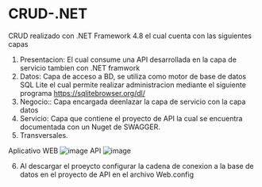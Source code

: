 # CRUD-.NET
CRUD realizado con .NET Framework 4.8 el cual cuenta con las siguientes capas

1. Presentacion: El cual consume una API desarrollada en la capa de servicio tambien con .NET framwork
2. Datos: Capa de acceso a BD, se utiliza como motor de base de datos SQL Lite el cual permite realizar administracion mediante el siguiente programa https://sqlitebrowser.org/dl/
3. Negocio:: Capa encargada deenlazar la capa de servicio con la capa datos
4. Servicio: Capa que contiene el proyecto de API la cual se encuentra documentada con un Nuget de SWAGGER.
5. Transversales.

Aplicativo WEB
   ![image](https://user-images.githubusercontent.com/58193833/215146556-9e0c6cad-74b5-40ea-9c97-267088a4f7e1.png)
API
   ![image](https://user-images.githubusercontent.com/58193833/215146713-8705b1e4-5fab-43ae-8a1c-87ea9e0c7478.png)

 6. Al descargar el proeycto configurar la cadena de conexion a la base de datos en el proyecto de API en el archivo Web.config


